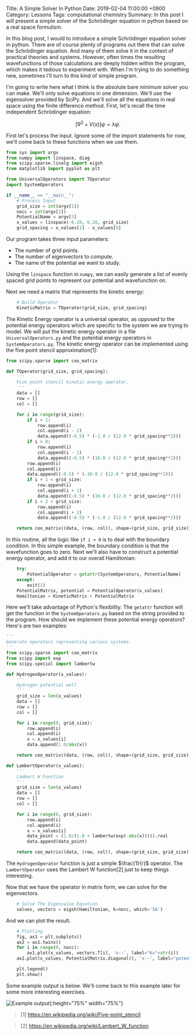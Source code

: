 Title: A Simple Solver In Python
Date: 2019-02-04 11:00:00 +0900
Category: Lessons
Tags: computational chemistry
Summary: In this post I will present a simple solver of the Schrödinger equation in python based on a real space formulism. 

In this blog post, I would to introduce a simple Schrödinger equation solver in python. There are of course plenty of programs out there that can solve the Schrödinger equation. And many of them solve it in the context of practical theories and systems. However, often times the resulting wavefunctions of those calculations are deeply hidden within the program, which makes it tedious to experiment with. When I'm trying to do something new, sometimes I'll turn to this kind of simple program.

I'm going to write here what I think is the absolute bare minimum solver you can make. We'll only solve equations in one dimension. We'll use the eigensolver provided by SciPy. And we'll solve all the equations in real space using the finite difference method. First, let's recall the time independent Schrödinger equation:

$$\begin{equation}
\big[\nabla^2 + V(x)\big] \psi = \lambda \psi.
\end{equation}$$

First let's process the input. Ignore some of the import statements for now,
we'll come back to these functions when we use them.
```python
from sys import argv
from numpy import linspace, diag
from scipy.sparse.linalg import eigsh
from matplotlib import pyplot as plt

from UniversalOperators import TOperator
import SystemOperators

if __name__ == "__main__":
    # Process Input
    grid_size = int(argv[1])
    nocc = int(argv[2])
    PotentialName = argv[3]
    x_values = linspace(-6.28, 6.28, grid_size)
    grid_spacing = x_values[1] - x_values[0]
```

Our program takes three input parameters:

* The number of grid points.
* The number of eigenvectors to compute.
* The name of the potential we want to study.

Using the `linspace` function in `numpy`, we can easily generate a list of evenly spaced grid points to represent our potential and wavefunction on.

Next we need a matrix that represents the kinetic energy:
```python
    # Build Operator
    KineticMatrix = TOperator(grid_size, grid_spacing)
```

The Kinetic Energy operator is a universal operator, as opposed to the potential energy operators which are specific to the system we are trying to model. We will put the kinetic energy operator in a file `UniversalOperators.py` and the potential energy operators in `SystemOperators.py`. The kinetic energy operator can be implemented using the five point stencil approximation[1]:

```python
from scipy.sparse import coo_matrix

def TOperator(grid_size, grid_spacing):
    '''
    Five point stencil kinetic energy operator.
    '''
    data = []
    row = []
    col = []

    for i in range(grid_size):
        if i > 1:
            row.append(i)
            col.append(i - 2)
            data.append((-0.5) * (-1.0 / (12.0 * grid_spacing**2)))
        if i > 0:
            row.append(i)
            col.append(i - 1)
            data.append((-0.5) * (16.0 / (12.0 * grid_spacing**2)))
        row.append(i)
        col.append(i)
        data.append((-0.5) * (-30.0 / (12.0 * grid_spacing**2)))
        if i + 1 < grid_size:
            row.append(i)
            col.append(i + 1)
            data.append((-0.5) * (16.0 / (12.0 * grid_spacing**2)))
        if i + 2 < grid_size:
            row.append(i)
            col.append(i + 2)
            data.append((-0.5) * (-1.0 / (12.0 * grid_spacing**2)))

    return coo_matrix((data, (row, col)), shape=(grid_size, grid_size))
```

In this routine, all the logic like `if i > 0` is to deal with the boundary condition. In this simple example, the boundary condition is that the wavefunction goes to zero. Next we'll also have to construct a potential energy operator, and add it to our overall Hamiltonian:

```python
    try:
        PotentialOperator = getattr(SystemOperators, PotentialName)
    except:
        exit(1)
    PotentialMatrix, potential = PotentialOperator(x_values)
    Hamiltonian = KineticMatrix + PotentialMatrix
```

Here we'll take advantage of Python's flexibility. The `getattr` function will get the function in the `SystemOperators.py` based on the string provided to the program. How should we implement these potential energy operators? Here's are two examples:

```python
'''
Generate operators representing various systems.
'''
from scipy.sparse import coo_matrix
from scipy import exp
from scipy.special import lambertw

def HydrogenOperator(x_values):
    '''
    Hydrogen potential well
    '''
    grid_size = len(x_values)
    data = []
    row = []
    col = []

    for i in range(0, grid_size):
        row.append(i)
        col.append(i)
        x = x_values[i]
        data.append(1.0/abs(x))

    return coo_matrix((data, (row, col)), shape=(grid_size, grid_size)), data

def LambertOperator(x_values):
    '''
    Lambert W Function
    '''
    grid_size = len(x_values)
    data = []
    row = []
    col = []

    for i in range(0, grid_size):
        row.append(i)
        col.append(i)
        x = x_values[i]
        data_point = (1.0/(1.0 + lambertw(exp(-abs(x))))).real
        data.append(data_point)

    return coo_matrix((data, (row, col)), shape=(grid_size, grid_size)), data
```

The `HydrogenOperator` function is just a simple $\frac{1}{r}$ operator. The `LambertOperator` uses the Lambert W function[2] just to keep things interesting.

Now that we have the operator in matrix form, we can solve for the eigenvectors.

```python
    # Solve The Eigenvalue Equation
    values, vectors = eigsh(Hamiltonian, k=nocc, which='SA')
```

And we can plot the result.

```python
    # Plotting
    fig, ax1 = plt.subplots()
    ax2 = ax1.twinx()
    for i in range(0, nocc):
        ax1.plot(x_values, vectors.T[i], 'o--', label="K="+str(i))
    ax2.plot(x_values, PotentialMatrix.diagonal(), 'x--', label="potential")

    plt.legend()
    plt.show()
```

Some example output is below. We'll come back to this example later for some more interesting exercises.

![Example output]({attach}assets/1DViz.png){:height="75%" width="75%"}

> [1] https://en.wikipedia.org/wiki/Five-point_stencil

> [2] https://en.wikipedia.org/wiki/Lambert_W_function
